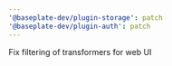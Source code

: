 ```yaml
---
'@baseplate-dev/plugin-storage': patch
'@baseplate-dev/plugin-auth': patch
---
```


Fix filtering of transformers for web UI
